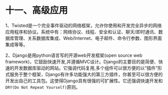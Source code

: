 
十一、高级应用
===========

1、Twisted是一个完全事件驱动的网络框架，允许你使用和开发完全异步的网络应用程序和协议。系统中有：网络协议、线程、安全和认证、聊天/即时通讯、数据库管理、关系数据库集成、Web/Internet、电子邮件、命令行参数、图形界面集成等等。


2、Django是用python语言写的开源web开发框架(open source web framework)，它鼓励快速开发,并遵循MVC设计。Django的主要目的是简便、快速的开发数据库驱动的网站。它强调代码复用,多个组件可以很方便的以“插件”形式服务于整个框架，Django有许多功能强大的第三方插件，你甚至可以很方便的开发出自己的工具包。这使得Django具有很强的可扩展性。它还强调快速开发和`DRY(Do Not Repeat Yourself)`原则。
